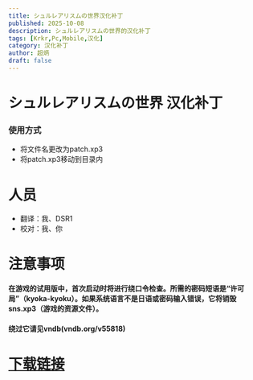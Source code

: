```yaml
---
title: シュルレアリスムの世界汉化补丁
published: 2025-10-08
description: シュルレアリスムの世界的汉化补丁
tags: [Krkr,Pc,Mobile,汉化]
category: 汉化补丁
author: 超炳
draft: false
---
```


# シュルレアリスムの世界 汉化补丁
### 使用方式
- 将文件名更改为patch.xp3
- 将patch.xp3移动到目录内

# 人员
- 翻译：我、DSR1
- 校对：我、你

# 注意事项
#### 在游戏的试用版中，首次启动时将进行绕口令检查。所需的密码短语是“许可局”（kyoka-kyoku）。如果系统语言不是日语或密码输入错误，它将销毁sns.xp3（游戏的资源文件）。
#### 绕过它请见vndb(vndb.org/v55818)

# [下载链接](https://www.123684.com/s/FrLAjv-LF2X)

